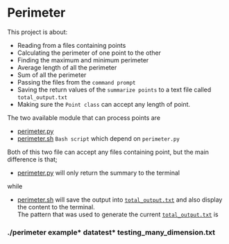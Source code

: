# Perimeter
This project is about:
* Reading from a files containing points
* Calculating the perimeter of one point to the other
* Finding the maximum and minimum perimeter
* Average length of all the perimeter
* Sum of all the perimeter
* Passing the files from the ```command prompt```
* Saving the return values of the ```summarize points``` to a text file called ```total_output.txt```
* Making sure the ```Point class``` can accept any length of point.

The two available module that can process points are
* <a href='https://github.com/comsavvy/Perimeter/blob/master/perimeter.py'>perimeter.py</a>
* <a href='https://github.com/comsavvy/Perimeter/blob/master/perimeter.sh'>perimeter.sh</a> ```Bash script``` which depend on ```perimeter.py```

Both of this two file can accept any files containing point, but the main difference is that;
* <p><a href='https://github.com/comsavvy/Perimeter/blob/master/perimeter.py'>perimeter.py</a> will only return the summary to the terminal</p>
while
* <a href='https://github.com/comsavvy/Perimeter/blob/master/perimeter.py'>perimeter.sh</a> will save the output into <a href='https://github.com/comsavvy/Perimeter/blob/master/total_output.txt'>```total_output.txt```</a> and also display the content to the terminal.<br />
The pattern that was used to generate the current <a href='https://github.com/comsavvy/Perimeter/blob/master/total_output.txt'>```total_output.txt```</a> is<br /> 
### ./perimeter example* datatest* testing_many_dimension.txt
